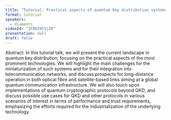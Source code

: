 ```yaml
---
title: "Tutorial: Practical aspects of quantum key distribution systems and beyond (Chair: Norbert Lütkenhaus)"
format: tutorial
speakers:
  - diamanti
videoId: "2FDO29lVjZ0"
presentation: null
draft: false
---
```

Abstract: In this tutorial talk, we will present the current landscape in quantum key distribution, focusing on the practical aspects of the most prominent technologies. We will highlight the main challenges for the miniaturization of such systems and for their integration into telecommunication networks, and discuss prospects for long-distance operation in both optical fibre and satellite-based links aiming at a global quantum communication infrastructure. We will also touch upon implementations of quantum cryptographic protocols beyond QKD, and discuss possible use cases for QKD and other protocols in various scenarios of interest in terms of performance and trust requirements, emphasizing the efforts required for the industrialization of the underlying technology.

